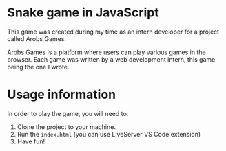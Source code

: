 # Snake game in JavaScript

This game was created during my time as an intern developer for a project called Arobs Games.

Arobs Games is a platform where users can play various games in the browser. 
Each game was written by a web development intern, this game being the one I wrote.

# Usage information

In order to play the game, you will need to:

1. Clone the project to your machine.
2. Run the `index.html` (you can use LiveServer VS Code extension)
3. Have fun! 
